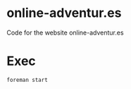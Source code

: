 online-adventur.es
==================

Code for the website online-adventur.es



Exec
====

```
foreman start
```
